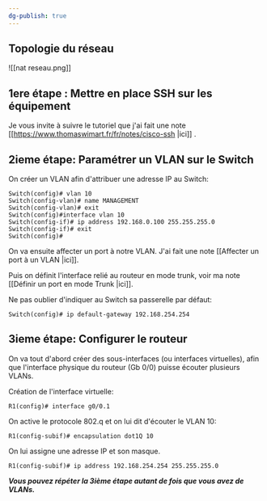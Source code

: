 ```yaml
---
dg-publish: true
---
```


## Topologie du réseau ##

![[nat reseau.png]]

## 1ere étape : Mettre en place SSH sur les équipement

Je vous invite à suivre le tutoriel que j'ai fait une note [[https://www.thomaswimart.fr/fr/notes/cisco-ssh |ici]] .

## 2ieme étape: Paramétrer un VLAN sur le Switch 

On créer un VLAN afin d'attribuer une adresse IP au Switch:

````
Switch(config)# vlan 10
Switch(config-vlan)# name MANAGEMENT
Switch(config-vlan)# exit
Switch(config)#interface vlan 10
Switch(config-if)# ip address 192.168.0.100 255.255.255.0 
Switch(config-if)# exit
Switch(config)# 
````

On va ensuite affecter un port à notre VLAN. J'ai fait une note [[Affecter un port à un VLAN |ici]]. 

Puis on définit l'interface relié au routeur en mode trunk, voir ma note [[Définir un port en mode Trunk |ici]].

Ne pas oublier d'indiquer au Switch sa passerelle par défaut: 

 ````
 Switch(config)# ip default-gateway 192.168.254.254
````


## 3ieme étape: Configurer le routeur

On va tout d'abord créer des sous-interfaces (ou interfaces virtuelles), afin que l'interface physique du routeur (Gb 0/0) puisse écouter plusieurs VLANs. 

Création de l'interface virtuelle:
```
R1(config)# interface g0/0.1 
```

On active le protocole 802.q et on lui dit d'écouter le VLAN 10:
```
R1(config-subif)# encapsulation dot1Q 10
```

On lui assigne une adresse IP et son masque. 
```
R1(config-subif)# ip address 192.168.254.254 255.255.255.0
```


***Vous pouvez répéter la 3ième étape autant de fois que vous avez de VLANs.***








